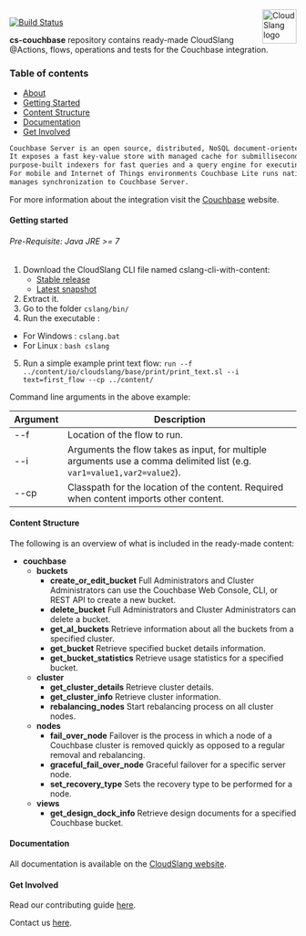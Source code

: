 <a href="http://cloudslang.io/">
    <img src="https://camo.githubusercontent.com/ece898cfb3a9cc55353e7ab5d9014cc314af0234/687474703a2f2f692e696d6775722e636f6d2f696849353630562e706e67" alt="CloudSlang logo" title="CloudSlang" align="right" height="60"/>
</a>

[![Build Status](https://travis-ci.org/CloudSlang/cs-couchbase.svg?branch=master)](https://travis-ci.org/CloudSlang/cs-couchbase)

**cs-couchbase** repository contains ready-made CloudSlang @Actions, flows, operations and tests for the Couchbase integration.

### Table of contents

* [About](#sbout)
* [Getting Started](#getting-started)
* [Content Structure](#content-structure)
* [Documentation](#documentation)
* [Get Involved](#get-involved)


<a name="#about"/>

```markdown
Couchbase Server is an open source, distributed, NoSQL document-oriented database. 
It exposes a fast key-value store with managed cache for submillisecond data operations,
purpose-built indexers for fast queries and a query engine for executing SQL-like queries. 
For mobile and Internet of Things environments Couchbase Lite runs natively on-device and 
manages synchronization to Couchbase Server.
```


For more information about the integration visit the [Couchbase](https://developer.couchbase.com/documentation/server/current/introduction/intro.html) website. 

<a name="#geting-started"/>

#### Getting started

###### Pre-Requisite: Java JRE >= 7

1. Download the CloudSlang CLI file named cslang-cli-with-content:
    + [Stable release](https://github.com/CloudSlang/cloud-slang/releases/latest)
    + [Latest snapshot](https://github.com/CloudSlang/cloud-slang/releases/)
2. Extract it.
3. Go to the folder `cslang/bin/`
4. Run the executable :
  - For Windows : `cslang.bat`
  - For Linux : `bash cslang`
5. Run a simple example print text flow: `run --f ../content/io/cloudslang/base/print/print_text.sl --i text=first_flow --cp ../content/`

Command line arguments in the above example:

| Argument | Description |
| ----- | ----- |
| --f | Location of the flow to run. |
| --i | Arguments the flow takes as input, for multiple arguments use a comma delimited list (e.g. `var1=value1,var2=value2`). |
| --cp | Classpath for the location of the content. Required when content imports other content. |


<a name="#content-structure"/>

#### Content Structure

The following is an overview of what is included in the ready-made content:
+ **couchbase** 
    + **buckets**
        + **create_or_edit_bucket** Full Administrators and Cluster Administrators can use the Couchbase Web Console, CLI, or REST API to create a new bucket.
        + **delete_bucket** Full Administrators and Cluster Administrators can delete a bucket.
        + **get_al_buckets** Retrieve information about all the buckets from a specified cluster.
        + **get_bucket** Retrieve specified bucket details information.
        + **get_bucket_statistics** Retrieve usage statistics for a specified bucket.
    + **cluster**
        + **get_cluster_details** Retrieve cluster details.
        + **get_cluster_info** Retrieve cluster information.
        + **rebalancing_nodes** Start rebalancing process on all cluster nodes.
    + **nodes**
        + **fail_over_node** Failover is the process in which a node of a Couchbase cluster is removed quickly as opposed to a regular removal and rebalancing.
        + **graceful_fail_over_node** Graceful failover for a specific server node.
        + **set_recovery_type** Sets the recovery type to be performed for a node.
    + **views**
        + **get_design_dock_info** Retrieve design documents for a specified Couchbase bucket.

<a name="#documentation"/>

#### Documentation

All documentation is available on the [CloudSlang website](http://www.cloudslang.io/#/docs).

<a name="#get-invoved"/>

#### Get Involved

Read our contributing guide [here](CONTRIBUTING.md).

Contact us [here](mailto:support@cloudslang.io).
